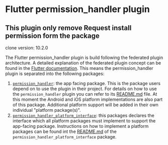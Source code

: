 # Flutter permission_handler plugin

## This plugin only remove Request install permission form the package

clone version: 10.2.0

The Flutter permission_handler plugin is build following the federated plugin architecture. A detailed explanation of the federated plugin concept can be found in the [Flutter documentation](https://flutter.dev/docs/development/packages-and-plugins/developing-packages#federated-plugins). This means the permission_handler plugin is separated into the following packages:

1. [`permission_handler`][1]: the app facing package. This is the package users depend on to use the plugin in their project. For details on how to use the `permission_handler` plugin you can refer to its [README.md][2] file. At this moment the Android and iOS platform implementations are also part of this package. Additional platform support will be added in their own individual "platform package(s)".
2. [`permission_handler_platform_interface`][3]: this packages declares the interface which all platform packages must implement to support the app-facing package. Instructions on how to implement a platform packages can be found int the [README.md][4] of the `permission_handler_platform_interface` package.

[1]: https://pub.dev/packages/permission_handler
[2]: ./permission_handler/README.md
[3]: https://pub.dev/packages/permission_handler_platform_interface
[4]: ./permission_handler_platform_interface/README.md
